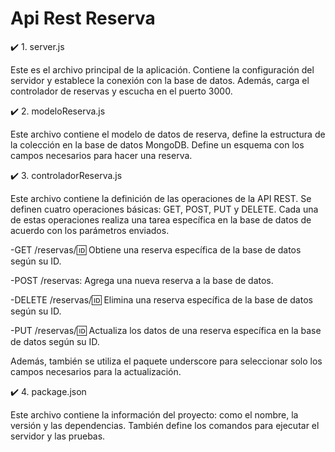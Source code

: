 # Api Rest Reserva

✔️ 1. server.js

Este es el archivo principal de la aplicación. Contiene la configuración del servidor y establece la conexión con la base de datos. Además, carga el controlador de reservas y escucha en el puerto 3000.

✔️ 2. modeloReserva.js

Este archivo contiene el modelo de datos de reserva, define la estructura de la colección en la base de datos MongoDB. Define un esquema con los campos necesarios para hacer una reserva.

✔️ 3. controladorReserva.js

Este archivo contiene la definición de las operaciones de la API REST. Se definen cuatro operaciones básicas: GET, POST, PUT y DELETE. Cada una de estas operaciones realiza una tarea específica en la base de datos de acuerdo con los parámetros enviados.

-GET /reservas/:id: Obtiene una reserva específica de la base de datos según su ID.

-POST /reservas: Agrega una nueva reserva a la base de datos.

-DELETE /reservas/:id: Elimina una reserva específica de la base de datos según su ID.

-PUT /reservas/:id: Actualiza los datos de una reserva específica en la base de datos según su ID.

Además, también se utiliza el paquete underscore para seleccionar solo los campos necesarios para la actualización.

✔️ 4. package.json

Este archivo contiene la información del proyecto: como el nombre, la versión y las dependencias. También define los comandos para ejecutar el servidor y las pruebas.
